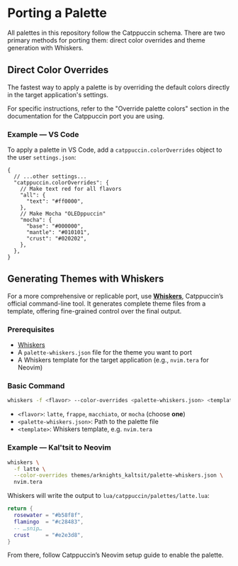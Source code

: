 # Porting a Palette

All palettes in this repository follow the Catppuccin schema. There are two primary methods for porting them: direct color overrides and theme generation with Whiskers.

## Direct Color Overrides

The fastest way to apply a palette is by overriding the default colors directly in the target application's settings.

For specific instructions, refer to the "Override palette colors" section in the documentation for the Catppuccin port you are using.

### Example — VS Code

To apply a palette in VS Code, add a `catppuccin.colorOverrides` object to the user `settings.json`:

```jsonc
{
  // ...other settings...
  "catppuccin.colorOverrides": {
    // Make text red for all flavors
    "all": {
      "text": "#ff0000",
    },
    // Make Mocha "OLEDppuccin"
    "mocha": {
      "base": "#000000",
      "mantle": "#010101",
      "crust": "#020202",
    },
  },
}
```

## Generating Themes with Whiskers

For a more comprehensive or replicable port, use [**Whiskers**](https://github.com/catppuccin/whiskers), Catppuccin’s official command-line tool. It generates complete theme files from a template, offering fine-grained control over the final output.

### Prerequisites

- [Whiskers](https://github.com/catppuccin/whiskers)
- A `palette-whiskers.json` file for the theme you want to port
- A Whiskers template for the target application (e.g., `nvim.tera` for Neovim)

### Basic Command

```bash
whiskers -f <flavor> --color-overrides <palette-whiskers.json> <template>
```

- `<flavor>`: `latte`, `frappe`, `macchiato`, or `mocha` (choose **one**)
- `<palette-whiskers.json>`: Path to the palette file
- `<template>`: Whiskers template, e.g. `nvim.tera`

### Example — Kal'tsit to Neovim

```bash
whiskers \
  -f latte \
  --color-overrides themes/arknights_kaltsit/palette-whiskers.json \
  nvim.tera
```

Whiskers will write the output to `lua/catppuccin/palettes/latte.lua`:

```lua
return {
  rosewater = "#b58f8f",
  flamingo  = "#c28483",
  -- …snip…
  crust     = "#e2e3d8",
}
```

From there, follow Catppuccin’s Neovim setup guide to enable the palette.

